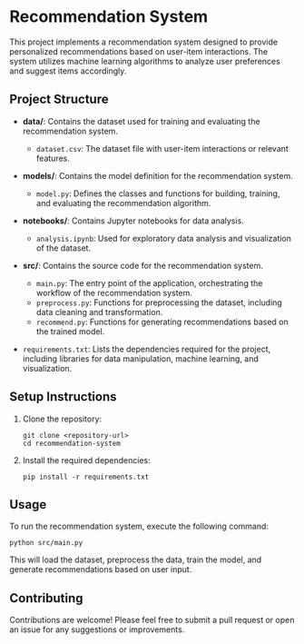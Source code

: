 # Recommendation System

This project implements a recommendation system designed to provide personalized recommendations based on user-item interactions. The system utilizes machine learning algorithms to analyze user preferences and suggest items accordingly.

## Project Structure

- **data/**: Contains the dataset used for training and evaluating the recommendation system.
  - `dataset.csv`: The dataset file with user-item interactions or relevant features.

- **models/**: Contains the model definition for the recommendation system.
  - `model.py`: Defines the classes and functions for building, training, and evaluating the recommendation algorithm.

- **notebooks/**: Contains Jupyter notebooks for data analysis.
  - `analysis.ipynb`: Used for exploratory data analysis and visualization of the dataset.

- **src/**: Contains the source code for the recommendation system.
  - `main.py`: The entry point of the application, orchestrating the workflow of the recommendation system.
  - `preprocess.py`: Functions for preprocessing the dataset, including data cleaning and transformation.
  - `recommend.py`: Functions for generating recommendations based on the trained model.

- `requirements.txt`: Lists the dependencies required for the project, including libraries for data manipulation, machine learning, and visualization.

## Setup Instructions

1. Clone the repository:
   ```
   git clone <repository-url>
   cd recommendation-system
   ```

2. Install the required dependencies:
   ```
   pip install -r requirements.txt
   ```

## Usage

To run the recommendation system, execute the following command:
```
python src/main.py
```

This will load the dataset, preprocess the data, train the model, and generate recommendations based on user input.

## Contributing

Contributions are welcome! Please feel free to submit a pull request or open an issue for any suggestions or improvements.